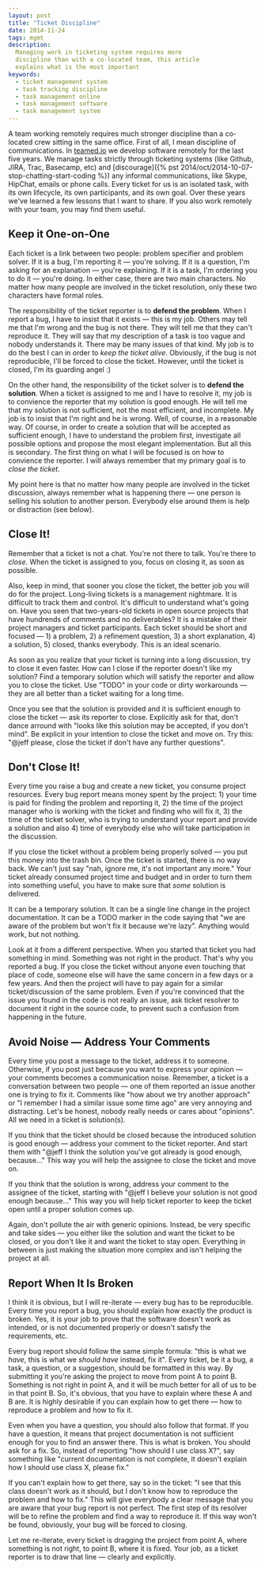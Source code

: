 ```yaml
---
layout: post
title: "Ticket Discipline"
date: 2014-11-24
tags: mgmt
description:
  Managing work in ticketing system requires more
  discipline than with a co-located team, this article
  explains what is the most important
keywords:
  - ticket management system
  - task tracking discipline
  - task management online
  - task management software
  - task management system
---
```


A team working remotely requires much stronger discipline than
a co-located crew sitting in the same office. First of all, I mean discipline of
communications. In [teamed.io](http://www.teamed.io) we develop software
remotely for the last five years. We manage tasks strictly through
ticketing systems (like Github, JIRA, Trac, Basecamp, etc) and
[discourage]({% pst 2014/oct/2014-10-07-stop-chatting-start-coding %})
any informal communications, like Skype, HipChat, emails or phone calls.
Every ticket for us is an isolated task, with its own lifecycle,
its own participants, and its own goal. Over these years we've learned
a few lessons that I want to share. If you also work remotely with your
team, you may find them useful.

## Keep it One-on-One

Each ticket is a link between two people: problem specifier and problem
solver. If it is a bug, I'm reporting it &mdash; you're solving. If it is
a question, I'm asking for an explanation &mdash; you're explaining. If it
is a task, I'm ordering you to do it &mdash; you're doing. In either case,
there are two main characters. No matter how many people are involved in the ticket
resolution, only these two characters have formal roles.

The responsibility of the ticket reporter is to **defend the problem**. When I
report a bug, I have to insist that it exists &mdash; this is my job. Others
may tell me that I'm wrong and the bug is not there. They will tell
me that they can't reproduce it. They will say that my description of
a task is too vague and nobody understands it. There may be many issues
of that kind. My job is to do the best I can in order to *keep the ticket alive*.
Obviously, if the bug is not reproducible, I'll be forced to close
the ticket. However, until the ticket is closed, I'm its guarding angel :)

On the other hand, the responsibility of the ticket solver is to
**defend the solution**. When a ticket is assigned to me and I have to resolve it,
my job is to convience the reporter that my solution is good enough. He will
tell me that my solution is not sufficient, not the most efficient, and
incomplete. My job is to insist that I'm right and he is wrong. Well, of course,
in a reasonable way. Of course, in order to create a solution that will be
accepted as sufficient enough, I have to understand the problem first, investigate
all possible options and propose the most elegant implementation. But all this
is secondary. The first thing on what I will be focused is on how to convience
the reporter. I will always remember that my primary goal is to *close the ticket*.

My point here is that no matter how many people are involved in the
ticket discussion, always remember what is happening there &mdash; one
person is selling his solution to another person. Everybody else around
them is help or distraction (see below).

## Close It!

Remember that a ticket is not a chat. You're not there to talk.
You're there to *close*. When the ticket is assigned to you,
focus on closing it, as soon as possible.

Also, keep in mind, that sooner you close the ticket, the better job
you will do for the project. Long-living tickets is a management nightmare.
It is difficult to track them and control. It's difficult to understand
what's going on. Have you seen that two-years-old tickets in open source projects
that have hundrends of comments and no deliverables? It is a mistake
of their project managers and ticket participants. Each ticket should be
short and focused &mdash; 1) a problem, 2) a refinement
question, 3) a short explanation, 4) a solution, 5) closed, thanks everybody.
This is an ideal scenario.

As soon as you realize that your ticket is turning into a long discussion,
try to close it even faster. How can I close if the reporter doesn't
like my solution? Find a temporary solution which will satisfy the reporter
and allow you to close the ticket. Use "TODO" in your code or dirty
workarounds &mdash; they are all better than a ticket waiting for a long time.

Once you see that the solution is provided and it is sufficient enough
to close the ticket &mdash; ask its reporter to close. Explicitly ask for that,
don't dance arround with "looks like this solution may be accepted, if you don't mind".
Be explicit in your intention to close the ticket and move on. Try this:
"@jeff please, close the ticket if don't have any further questions".

## Don't Close It!

Every time you raise a bug and create a new ticket, you consume project
resources. Every bug report means money spent by the project: 1) your time is
paid for finding the problem and reporting it, 2) the time of the project manager
who is working with the ticket and finding who will fix it, 3) the time
of the ticket solver, who is trying to understand your report and provide
a solution and also 4) time of everybody else who will take participation
in the discussion.

If you close the ticket without a problem being properly solved &mdash;
you put this money into the trash bin. Once the ticket is started, there
is no way back. We can't just say "nah, ignore me, it's not important any more."
Your ticket already consumed project time and budget and in order to turn
them into something useful, you have to make sure that *some*
solution is delivered.

It can be a temporary solution. It can be a single line change in the
project documentation. It can be a TODO marker in the code saying that
"we are aware of the problem but won't fix it because we're lazy". Anything
would work, but not nothing.

Look at it from a different perspective. When you started that ticket you had
something in mind. Something was not right in the product. That's why you
reported a bug. If you close the ticket without anyone even touching that place
of code, someone else will have the same concern in a few days or a few years.
And then the project will have to pay again for a similar ticket/discussion
of the same problem. Even if you're convinced that the issue you found in
the code is not really an issue, ask ticket resolver to document it right
in the source code, to prevent such a confusion from happening in the future.

## Avoid Noise &mdash; Address Your Comments

Every time you post a message to the ticket, address it to someone. Otherwise,
if you post just because you want to express your opinion &mdash; your
comments becomes a communication noise. Remember, a ticket is a conversation
between two people &mdash; one of them reported an issue another one is
trying to fix it. Comments like "how about we try another approach"
or "I remember I had a similar issue some time ago" are very annoying
and distracting. Let's be honest, nobody really needs or cares about "opinions".
All we need in a ticket is solution(s).

If you think that the ticket should be closed because the introduced solution
is good enough &mdash; address your comment to the ticket reporter. And start
them with "@jeff I think the solution you've got already is good enough, because..."
This way you will help the assignee to close the ticket and move on.

If you think that the solution is wrong, address your comment to the assignee
of the ticket, starting with "@jeff I believe your solution is not good enough
because..." This way you will help ticket reporter to keep the ticket
open until a proper solution comes up.

Again, don't pollute the air with generic opinions. Instead, be very specific
and take sides &mdash; you either like the solution and want the ticket to
be closed, or you don't like it and want the ticket to stay open. Everything
in between is just making the situation more complex and isn't helping the
project at all.

## Report When It Is Broken

I think it is obvious, but I will re-iterate &mdash; every bug has
to be reproducible. Every time you report a bug, you should explain
how exactly the product is broken. Yes, it is your job to prove that the
software doesn't work as intended, or is not documented properly or
doesn't satisfy the requirements, etc.

Every bug report should follow the same simple formula: "this is what we *have*,
this is what we *should have* instead, fix it". Every ticket, be it a bug,
a task, a question, or a suggestion, should be formatted in this way. By
submitting it you're asking the project to move from point A to point B. Something
is not right in point A, and it will be much better for all of us to be
in that point B. So, it's obvious, that you have to explain where these
A and B are. It is highly desirable if you can explain how to get there &mdash;
how to reproduce a problem and how to fix it.

Even when you have a question, you should also follow that format. If you
have a question, it means that project documentation is not sufficient
enough for you to find an answer there. This is what is broken. You should
ask for a fix. So, instead of reporting "how should I use class X?", say
something like "current documentation is not complete, it doesn't explain
how I should use class X, please fix."

If you can't explain how to get there, say so in the ticket: "I see that
this class doesn't work as it should, but I don't know how to reproduce
the problem and how to fix." This will give everybody a clear message
that you are aware that your bug report is not perfect. The first step
of its resolver will be to refine the problem and find a way to reproduce it.
If this way won't be found, obviously, your bug will be forced to closing.

Let me re-iterate, every ticket is dragging the project from point A,
where something is not right, to point B, where it is fixed. Your job,
as a ticket reporter is to draw that line &mdash; clearly and explicitly.
